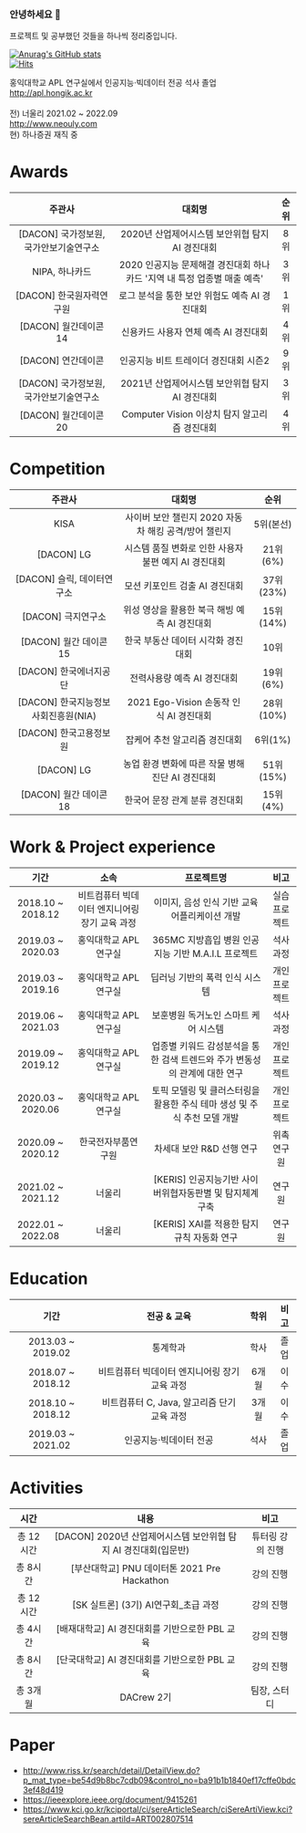 ### 안녕하세요 👋
프로젝트 및 공부했던 것들을 하나씩 정리중입니다.  

[![Anurag's GitHub stats](https://github-readme-stats.vercel.app/api?username=gusals6804&show_icons=true)](https://github.com/anuraghazra/github-readme-stats)<br/>
[![Hits](https://hits.seeyoufarm.com/api/count/incr/badge.svg?url=https%3A%2F%2Fgithub.com%2Fgusals6804&count_bg=%2379C83D&title_bg=%23555555&icon=&icon_color=%23E7E7E7&title=hits&edge_flat=false)](https://hits.seeyoufarm.com)

홍익대학교 APL 연구실에서 인공지능·빅데이터 전공 석사 졸업<br/>
http://apl.hongik.ac.kr<br/>	
전) 너울리 2021.02 ~ 2022.09<br/>
http://www.neouly.com<br/>
현) 하나증권 재직 중<br/>        
   
# Awards
| 주관사 | 대회명 | 순위 | 
| :------: | :------:| :------:|
| [DACON] 국가정보원, 국가안보기술연구소 | 2020년 산업제어시스템 보안위협 탐지 AI 경진대회 | 8위 |
| NIPA, 하나카드| 2020 인공지능 문제해결 경진대회 하나카드 '지역 내 특정 업종별 매출 예측'| 3위 |
| [DACON] 한국원자력연구원 | 로그 분석을 통한 보안 위험도 예측 AI 경진대회| 1위 |
| [DACON] 월간데이콘 14 | 신용카드 사용자 연체 예측 AI 경진대회	| 4위 |
| [DACON] 연간데이콘 | 인공지능 비트 트레이더 경진대회 시즌2 | 9위 |
| [DACON] 국가정보원, 국가안보기술연구소 | 2021년 산업제어시스템 보안위협 탐지 AI 경진대회 | 3위 |
| [DACON] 월간데이콘 20 | Computer Vision 이상치 탐지 알고리즘 경진대회 | 4위 |

# Competition
| 주관사 | 대회명 | 순위 |
| :------: | :------:| :------:|
| KISA | 사이버 보안 챌린지 2020 자동차 해킹 공격/방어 챌린지	| 5위(본선) |
| [DACON] LG | 시스템 품질 변화로 인한 사용자 불편 예지 AI 경진대회 | 21위(6%) |
| [DACON] 슬릭, 데이터연구소 | 모션 키포인트 검출 AI 경진대회 | 37위(23%) |
| [DACON] 극지연구소 | 위성 영상을 활용한 북극 해빙 예측 AI 경진대회	| 15위(14%) |
| [DACON] 월간 데이콘 15 | 한국 부동산 데이터 시각화 경진대회| 10위 |
| [DACON] 한국에너지공단 | 전력사용량 예측 AI 경진대회| 19위(6%) |
| [DACON] 한국지능정보사회진흥원(NIA) | 2021 Ego-Vision 손동작 인식 AI 경진대회 | 28위(10%) |
| [DACON] 한국고용정보원 | 잡케어 추천 알고리즘 경진대회 | 6위(1%) |
| [DACON] LG | 농업 환경 변화에 따른 작물 병해 진단 AI 경진대회 | 51위(15%) |
| [DACON] 월간 데이콘 18 | 한국어 문장 관계 분류 경진대회 | 15위(4%) |

# Work & Project experience 
| 기간 | 소속 | 프로젝트명 | 비고 |
| :------: | :------: | :------: | :------: |
| 2018.10 ~ 2018.12 | 비트컴퓨터 빅데이터 엔지니어링 장기 교육 과정 | 이미지, 음성 인식 기반 교육 어플리케이션 개발 | 실습 프로젝트 |
| 2019.03 ~ 2020.03 | 홍익대학교 APL 연구실| 365MC 지방흡입 병원 인공지능 기반 M.A.I.L 프로젝트 | 석사 과정 |
| 2019.03 ~ 2019.16 | 홍익대학교 APL 연구실 | 딥러닝 기반의 폭력 인식 시스템 | 개인 프로젝트 |
| 2019.06 ~ 2021.03 | 홍익대학교 APL 연구실 | 보훈병원 독거노인 스마트 케어 시스템 | 석사 과정 |
| 2019.09 ~ 2019.12 | 홍익대학교 APL 연구실 | 업종별 키워드 감성분석을 통한 검색 트렌드와 주가 변동성의 관계에 대한 연구 | 개인 프로젝트 |
| 2020.03 ~ 2020.06 | 홍익대학교 APL 연구실 | 토픽 모델링 및 클러스터링을 활용한 주식 테마 생성 및 주식 추천 모델 개발 | 개인 프로젝트 |
| 2020.09 ~ 2020.12 | 한국전자부품연구원 | 차세대 보안 R&D 선행 연구 | 위촉 연구원 |
| 2021.02 ~ 2021.12 | 너울리 | [KERIS] 인공지능기반 사이버위협자동판별 및 탐지체계구축 | 연구원 |
| 2022.01 ~ 2022.08 | 너울리 | [KERIS] XAI를 적용한 탐지규칙 자동화 연구 | 연구원 |

# Education
| 기간 | 전공 & 교육 | 학위 | 비고 |
| :------: | :------: | :------: | :------: |
| 2013.03 ~ 2019.02 | 통계학과 | 학사 | 졸업 |
| 2018.07 ~ 2018.12 | 비트컴퓨터 빅데이터 엔지니어링 장기 교육 과정 | 6개월 | 이수 |
| 2018.10 ~ 2018.12 | 비트컴퓨터 C, Java, 알고리즘 단기 교육 과정 | 3개월 | 이수 |
| 2019.03 ~ 2021.02 | 인공지능·빅데이터 전공 | 석사 | 졸업 |

# Activities
| 시간 | 내용 | 비고 |
| :------: | :------: | :------: |
| 총 12시간 | [DACON] 2020년 산업제어시스템 보안위협 탐지 AI 경진대회(입문반) | 튜터링 강의 진행 |
| 총 8시간 | [부산대학교] PNU 데이터톤 2021 Pre Hackathon | 강의 진행 |
| 총 12시간 | [SK 실트론] (3기) AI연구회_초급 과정 | 강의 진행 |
| 총 4시간 | [배재대학교] AI 경진대회를 기반으로한 PBL 교육 | 강의 진행 |
| 총 8시간 | [단국대학교] AI 경진대회를 기반으로한 PBL 교육 | 강의 진행 |
| 총 3개월 | DACrew 2기 | 팀장, 스터디  |


# Paper
+ http://www.riss.kr/search/detail/DetailView.do?p_mat_type=be54d9b8bc7cdb09&control_no=ba91b1b1840ef17cffe0bdc3ef48d419
+ https://ieeexplore.ieee.org/document/9415261
+ https://www.kci.go.kr/kciportal/ci/sereArticleSearch/ciSereArtiView.kci?sereArticleSearchBean.artiId=ART002807514
